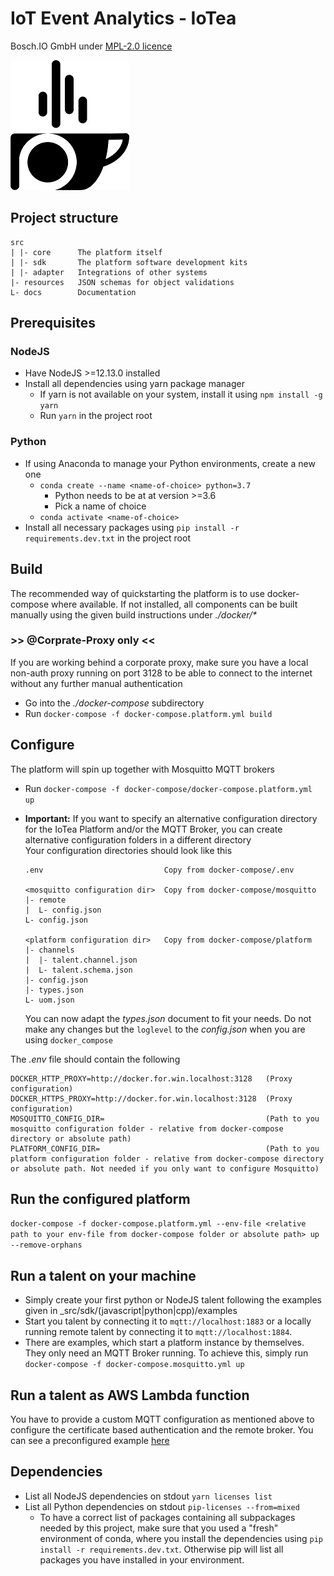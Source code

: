 <!---
  Copyright (c) 2021 Bosch.IO GmbH

  This Source Code Form is subject to the terms of the Mozilla Public
  License, v. 2.0. If a copy of the MPL was not distributed with this
  file, You can obtain one at https://mozilla.org/MPL/2.0/.

  SPDX-License-Identifier: MPL-2.0
-->

# IoT Event Analytics - IoTea

Bosch.IO GmbH
under [MPL-2.0 licence](https://choosealicense.com/licenses/mpl-2.0/)

![Image of IoTea](./docs/assets/iotea.jpg)

## Project structure

```code
src
| |- core      The platform itself
| |- sdk       The platform software development kits
| |- adapter   Integrations of other systems
|- resources   JSON schemas for object validations
L- docs        Documentation
```

## Prerequisites

### NodeJS

- Have NodeJS >=12.13.0 installed
- Install all dependencies using yarn package manager
  - If yarn is not available on your system, install it using `npm install -g yarn`
  - Run `yarn` in the project root

### Python

- If using Anaconda to manage your Python environments, create a new one
  - `conda create --name <name-of-choice> python=3.7`
    - Python needs to be at at version >=3.6
    - Pick a name of choice
  - `conda activate <name-of-choice>`
- Install all necessary packages using `pip install -r requirements.dev.txt` in the project root

## Build

The recommended way of quickstarting the platform is to use docker-compose where available. If not installed, all components can be built manually using the given build instructions under _./docker/*_

### >> @Corprate-Proxy only <<

If you are working behind a corporate proxy, make sure you have a local non-auth proxy running on port 3128 to be able to connect to the internet without any further manual authentication

- Go into the _./docker-compose_ subdirectory
- Run `docker-compose -f docker-compose.platform.yml build`

## Configure

The platform will spin up together with Mosquitto MQTT brokers

- Run `docker-compose -f docker-compose/docker-compose.platform.yml up`

- __Important:__ If you want to specify an alternative configuration directory for the IoTea Platform and/or the MQTT Broker, you can create alternative configuration folders in a different directory<br>
Your configuration directories should look like this

  ```code
  .env                           Copy from docker-compose/.env

  <mosquitto configuration dir>  Copy from docker-compose/mosquitto
  |- remote
  |  L- config.json
  L- config.json

  <platform configuration dir>   Copy from docker-compose/platform
  |- channels
  |  |- talent.channel.json
  |  L- talent.schema.json
  |- config.json
  |- types.json
  L- uom.json
  ```

  You can now adapt the _types.json_ document to fit your needs. Do not make any changes but the `loglevel` to the _config.json_ when you are using `docker_compose`

The _.env_ file should contain the following

```code
DOCKER_HTTP_PROXY=http://docker.for.win.localhost:3128   (Proxy configuration)
DOCKER_HTTPS_PROXY=http://docker.for.win.localhost:3128  (Proxy configuration)
MOSQUITTO_CONFIG_DIR=                                    (Path to you mosquitto configuration folder - relative from docker-compose directory or absolute path)
PLATFORM_CONFIG_DIR=                                     (Path to you platform configuration folder - relative from docker-compose directory or absolute path. Not needed if you only want to configure Mosquitto)
```

## Run the configured platform

`docker-compose -f docker-compose.platform.yml --env-file <relative path to your env-file from docker-compose folder or absolute path> up --remove-orphans`

## Run a talent on your machine

- Simply create your first python or NodeJS talent following the examples given in _src/sdk/(javascript|python|cpp)/examples<br>
- Start you talent by connecting it to `mqtt://localhost:1883` or a locally running remote talent by connecting it to `mqtt://localhost:1884`.<br>
- There are examples, which start a platform instance by themselves. They only need an MQTT Broker running. To achieve this, simply run<br>
`docker-compose -f docker-compose.mosquitto.yml up`

## Run a talent as AWS Lambda function

You have to provide a custom MQTT configuration as mentioned above to configure the certificate based authentication and the remote broker. You can see a preconfigured example [here](./src/sdk/javascript/examples/console/cloud/config/mosquitto/config.json)

## Dependencies

- List all NodeJS dependencies on stdout `yarn licenses list`
- List all Python dependencies on stdout `pip-licenses --from=mixed`
  - To have a correct list of packages containing all subpackages needed by this project, make sure that you used a "fresh" environment of conda, where you install the dependencies using `pip install -r requirements.dev.txt`. Otherwise pip will list all packages you have installed in your environment.
